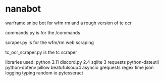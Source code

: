 # nanabot
warframe snipe bot for wfm rm and a rough version of tc ocr

commands.py is for the /commands

scraper.py is for the wfm/rm web scraping

tc_ocr_scraper.py is the tc scraper


libraries used:
python 3.11
discord.py 2.4
sqlite 3
requests
python-dateutil
python-dotenv
pillow
beatufulsoup4
asyncio
grequests
regex
time
json
logging
typing
random
io
pytesseract

